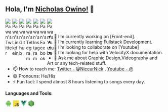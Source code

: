 ## Hola, I'm [Nicholas Owino!](https://github.com/NicholasOkoth38) 👋

<a href="https://twitter.com/NiccurNick">
  <img align="left" alt="Pawan's Twitter" width="22px" src="https://cdn.jsdelivr.net/npm/simple-icons@v3/icons/twitter.svg" />
</a>
<a href="https://linkedin.com/in/Nicholas Owino">
  <img align="left" alt="Pawan's Linkdein" width="22px" src="https://cdn.jsdelivr.net/npm/simple-icons@v3/icons/linkedin.svg" />
</a>
<a href="https://github.com/NicholasOkoth38">
  <img align="left" alt="Pawan's Github" width="22px" src="https://cdn.jsdelivr.net/npm/simple-icons@v3/icons/github.svg" />
</a>
<a href="https://t.me/xavierlee">
  <img align="left" alt="Pawan's Telegram" width="22px" src="https://cdn.jsdelivr.net/npm/simple-icons@v3/icons/telegram.svg" />
</a>
<a href="https://instagram.com/African_Nick/">
  <img align="left" alt="Pawan's Instagram" width="22px" src="https://cdn.jsdelivr.net/npm/simple-icons@v3/icons/instagram.svg" />
</a>
<a href="https://www.facebook.com/Niccur_nick/">
  <img align="left" alt="Pawan's Facebook" width="22px" src="https://cdn.jsdelivr.net/npm/simple-icons@v3/icons/facebook.svg" />
</a>
<a href="https://www.youtube.com//">
  <img align="left" alt="Pawan's Youtube" width="22px" src="https://cdn.jsdelivr.net/npm/simple-icons@v3/icons/youtube.svg" />
</a>

<br/>
<br/>


- 🔭 I’m currently working on [Front-end].
- 🌱 I’m currently learning  Fullstack Development.
- 👯 I’m looking to collaborate on [Youtube]
- 🤔 I’m looking for help with VelocityX documentation.
- 💬 Ask me about Graphic Design,Videography and Art or any tech-related stuff.
- 📫 How to reach me: [Twitter - @NiccurNick](https://twitter.com/NiccurNick) , [Youtube - @](https://youtube.com/)
- 😄 Pronouns: He/His
- ⚡ Fun fact: I spend almost 8 hours listening to songs every day.
<!---
[![Twitter: NiccurNick](https://img.shields.io/twitter/follow/imthepk?style=social)](https://twitter.com/NiccurNick)
[![Linkedin: ](https://img.shields.io/badge/-imthepk-blue?style=flat-square&logo=Linkedin&logoColor=white&link=https://www.linkedin.com/in//)](https://www.linkedin.com/in/imthepk/)
[![GitHub iampawan](https://img.shields.io/github/followers/iampawan?label=follow&style=social)](https://github.com/NicholasOkoth38)
[![website](https://img.shields.io/badge/PortfolioWebsite-pawan.live-2648ff?style=flat-square&logo=google-chrome)](/)

--->
**Languages and Tools:**  

<code><img height="20" src="https://raw.githubusercontent.com/github/explore/80688e429a7d4ef2fca1e82350fe8e3517d3494d/topics/android/android.png"></code>
<code><img height="20" src="https://raw.githubusercontent.com/github/explore/80688e429a7d4ef2fca1e82350fe8e3517d3494d/topics/javascript/javascript.png"></code>
<code><img height="20" src="https://raw.githubusercontent.com/github/explore/80688e429a7d4ef2fca1e82350fe8e3517d3494d/topics/vue/vue.png"></code>
<code><img height="20" src="https://raw.githubusercontent.com/github/explore/80688e429a7d4ef2fca1e82350fe8e3517d3494d/topics/nodejs/nodejs.png"></code>    

